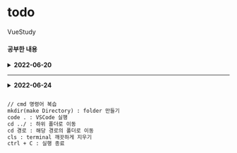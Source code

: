 # todo
 VueStudy

#### 공부한 내용
<details>
<summary><b>2022-06-20</b></summary>
<div markdown="1">       
<ul>
    <li>v-model 사용</li>
    <li>v-for 사용</li>
    <li>ref</li>
    <li>{{ index }} 인자 받아 올 수 있다.</li>
    <li>keydown.enter : enter를 keydown 했을때만.</li>
</ul>

<details>
<summary><b>cmd</b></summary>
<div markdown="1">

```html

    // 드라이버 이동
    cd /d D:\ 

    // cd Directory 경로 -> 경로로 이동

    // VS Code 실행, . <- 현재 폴더를 가르킴
    code . 

    // material Icon Theme <<< VS Code 폴더 예쁘게 해줌

```
</div>
</details>
</div>
<details>
<summary><b>공부(업데이트) 할 내용</b></summary>
<div markdown="1">
    <ul>
        <li>Data DB에 저장 --> DB 연결(Back)</li>
        <li>component화 --> 유튜브 찾아볼 것 </li>
    </ul>
</div>
</details>
</details>
<hr></hr>
<details>
<summary><b>2022-06-24</b></summary>

<div markdown="1"> 
<details>
    <summary><b>npm 내용</b></summary>
    <ul>
        <li>vue : JS 프레임워크</li>  
        <li>vue-loader : Vue 파일을 JS파일로 변환해준다.</li>  
        <li>vue-template-compiler : Vue 파일을 JS로 변환해준다.</li>  
        <li>webpack : 파일을 일부 변형하여 코드를 전달하고 하나로 묶어주는 도구.</li>  
        <li>webpack-cli : webpack 명령을 실행하는 사용하는 cli. </li>  
        <li>babel-loader : 우리의 코드를 브라우저에 맞는 코드로 변환해준다.  </li>  
        <li>Linter/formatter : coding convention </li>  
        <li>E2E : End to End testing </li>  
        <li>cd : change Directory </li>
    </ul>
</details>
<details>
    <summary><b>package.json "browserlist"</b></summary>
    <ul>
        <li> >1% : 전세계 사용자가 최소 1% 이상인 browser에만 실행</li>
        <li> Last 2 versions : 최근 두 개 version만 지원</li>
        <li> not ie 11 : IE 11에는 지원 안함</li>
    </ul>
</details>

</div>
</details>

``` html

// cmd 명령어 복습
mkdir(make Directory) : folder 만들기 
code . : VSCode 실행
cd ../ : 하위 폴더로 이동
cd 경로 : 해당 경로의 폴더로 이동
cls : terminal 깨끗하게 지우기
ctrl + C : 실행 종료 

```

</div>
</details>